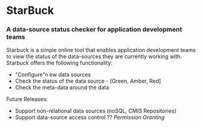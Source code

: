 # StarBuck 
### A data-source status checker for application development teams

Starbuck is a simple  online tool that enables application development teams to view the status of the data-sources they are currently working with. Starbuck offers the following functionality:

  - "Configure"n ew data sources 
  - Check the status of the data source - [Green, Amber, Red]
  - Check the meta-data around the data

Future Releases:
  - Support non-relational data sources (noSQL, CMIS Repositories)
  - Support data-source access control ?? _Permission Granting_  
